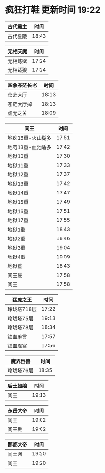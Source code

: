 # 疯狂打鞋 更新时间 19:22

| 古代霸主   | 时间    |
|--------|-------|
| 古代皇陵 | 18:43 |

| 无相天魔   | 时间    |
|--------|-------|
| 无相炼狱 | 17:24 |
| 无相适狼 | 17:24 |

| 四象苍茫长老   | 时间    |
|--------|-------|
| 苍茫大厅 | 18:13 |
| 苍茫大厅掉 | 18:13 |
| 虚无之关 | 18:09 |

| 间王   | 时间    |
|--------|-------|
| 地疙16重-火山糊多 | 17:51 |
| 地芍13重-血池适多 | 17:42 |
| 地狱10重 | 17:30 |
| 地狱11重 | 17:33 |
| 地狱12重 | 17:37 |
| 地狱13重 | 17:42 |
| 地狱14重 | 17:47 |
| 地狱15重 | 17:49 |
| 地狱16重 | 17:51 |
| 地狱17重 | 17:55 |
| 地狱1重 | 18:43 |
| 地狱2重 | 18:46 |
| 地狱3重 | 19:04 |
| 地狱4重 | 19:09 |
| 地狱重 | 18:43 |
| 间王兢 | 17:58 |
| 阎王 | 17:58 |

| 猛魔之王   | 时间    |
|--------|-------|
| 玲珑塔718层 | 17:22 |
| 玲珑塔75层 | 19:13 |
| 玲珑塔78层 | 18:34 |
| 铁血麻言 | 17:57 |
| 铁血魔宫 | 17:56 |

| 魔界巨兽   | 时间    |
|--------|-------|
| 玲珑塔76层 | 18:35 |

| 后土娘娘   | 时间    |
|--------|-------|
| 阎王 | 19:13 |

| 东岳大帝   | 时间    |
|--------|-------|
| 阎王 | 19:02 |
| 阎王殿 | 19:02 |

| 酆都大帝   | 时间    |
|--------|-------|
| 间王网 | 19:20 |
| 阎王 | 19:20 |